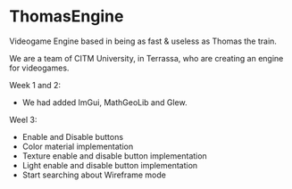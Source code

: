 # ThomasEngine
Videogame Engine based in being as fast &amp; useless as Thomas the train.


We are a team of CITM University, in Terrassa, who are creating an engine for videogames.

Week 1 and 2:
- We had added ImGui, MathGeoLib and Glew.

Weel 3:
- Enable and Disable buttons
- Color material implementation
- Texture enable and disable button implementation
- Light enable and disable button implementation
- Start searching about Wireframe mode
